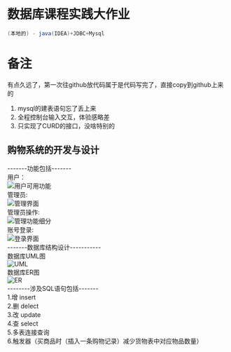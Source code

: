 # 数据库课程实践大作业
```java
(本地的) - java(IDEA)+JDBC+Mysql
```
# 备注
有点久远了，第一次往github放代码属于是代码写完了，直接copy到github上来的
1. mysql的建表语句忘了丢上来
2. 全程控制台输入交互，体验感略差
3. 只实现了CURD的接口，没啥特别的

## 购物系统的开发与设计
-------功能包括-------<br>
用户：<br>
![用户可用功能](https://github.com/Andouls/DataBase_ShoppingSystem/blob/main/java%E8%B4%AD%E7%89%A9%E7%B3%BB%E7%BB%9F/%E7%94%A8%E6%88%B7%E9%80%89%E9%A1%B9.jpg)
<br>
管理员:<br>
![管理界面](https://github.com/Andouls/DataBase_ShoppingSystem/blob/main/java%E8%B4%AD%E7%89%A9%E7%B3%BB%E7%BB%9F/%E7%AE%A1%E7%90%86%E7%95%8C%E9%9D%A2.jpg)
<br>
管理员操作:<br>
![管理功能细分](https://github.com/Andouls/DataBase_ShoppingSystem/blob/main/java%E8%B4%AD%E7%89%A9%E7%B3%BB%E7%BB%9F/%E7%AE%A1%E7%90%86%E7%BB%86%E5%88%86%E5%8A%9F%E8%83%BD.jpg)
<br>
账号登录:<br>
![登录界面](https://github.com/Andouls/DataBase_ShoppingSystem/blob/main/java%E8%B4%AD%E7%89%A9%E7%B3%BB%E7%BB%9F/%E7%99%BB%E5%BD%95%E7%95%8C%E9%9D%A2.jpg)
<br>
-------数据库结构设计-----------<br>
数据库UML图<br>
![UML](https://github.com/Andouls/DataBase_ShoppingSystem/blob/main/java%E8%B4%AD%E7%89%A9%E7%B3%BB%E7%BB%9F/%E6%95%B0%E6%8D%AE%E5%BA%93UML%E5%9B%BE.png)
<br>
数据库ER图<br>
![ER](https://github.com/Andouls/DataBase_ShoppingSystem/blob/main/java%E8%B4%AD%E7%89%A9%E7%B3%BB%E7%BB%9F/%E6%95%B0%E6%8D%AE%E5%BA%93ER%E5%9B%BE.png)<br>
--------涉及SQL语句包括-------<br>
1.增 insert<br>
2.删 delect<br>
3.改 update<br>
4.查 select<br>
5.多表连接查询<br>
6.触发器（买商品时（插入一条购物记录）减少货物表中对应物品数量）<br>
